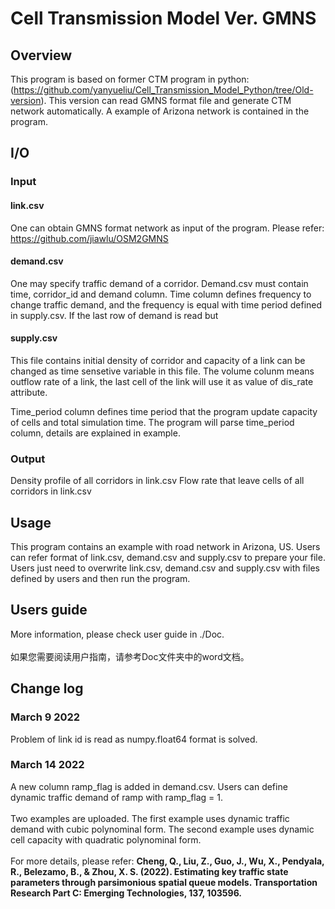 # Cell Transmission Model Ver. GMNS
## Overview
This program is based on former CTM program in python: (https://github.com/yanyueliu/Cell_Transmission_Model_Python/tree/Old-version). This version can read GMNS format file and generate CTM network automatically. A example of Arizona network is contained in the program.

## I/O
### Input
#### link.csv
One can obtain GMNS format network as input of the program. Please refer: https://github.com/jiawlu/OSM2GMNS

#### demand.csv
One may specify traffic demand of a corridor. Demand.csv must contain time, corridor_id and demand column. Time column defines frequency to change traffic demand, and the frequency is equal with time period defined in supply.csv. If the last row of demand is read but 

#### supply.csv
This file contains initial density of corridor and capacity of a link can be changed as time sensetive variable in this file. The volume colunm means outflow rate of a link, the last cell of the link will use it as value of dis_rate attribute. 

Time_period column defines time period that the program update capacity of cells and total simulation time. The program will parse time_period column, details are explained in example.

### Output
Density profile of all corridors in link.csv
Flow rate that leave cells of all corridors in link.csv

## Usage
This program contains an example with road network in Arizona, US. Users can refer format of link.csv, demand.csv and supply.csv to prepare your file.
Users just need to overwrite link.csv, demand.csv and supply.csv with files defined by users and then run the program.

## Users guide
More information, please check user guide in ./Doc. <br></br>
如果您需要阅读用户指南，请参考Doc文件夹中的word文档。

## Change log
### March 9 2022
Problem of link id is read as numpy.float64 format is solved.
### March 14 2022
A new column ramp_flag is added in demand.csv. Users can define dynamic traffic demand of ramp with ramp_flag = 1.<br></br>
Two examples are uploaded. The first example uses dynamic traffic demand with cubic polynominal form. The second example uses dynamic cell capacity with quadratic polynominal form. <br></br>
For more details, please refer: <b>Cheng, Q., Liu, Z., Guo, J., Wu, X., Pendyala, R., Belezamo, B., & Zhou, X. S. (2022). Estimating key traffic state parameters through parsimonious spatial queue models. Transportation Research Part C: Emerging Technologies, 137, 103596.</b>
